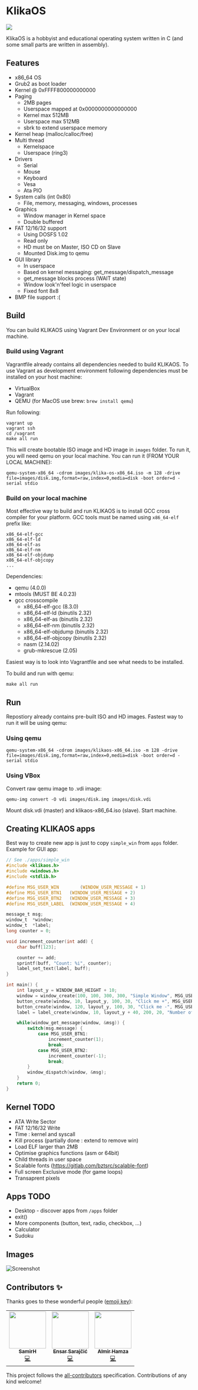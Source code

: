 # KlikaOS 

![](https://github.com/klikaba/klika-os/workflows/C%20CI/badge.svg)

KlikaOS is a hobbyist and educational operating system written in C (and some small parts are written in assembly).

## Features

- x86_64 OS
- Grub2 as boot loader
- Kernel @ 0xFFFF800000000000
- Paging 
	- 2MB pages
	- Userspace mapped at 0x0000000000000000
	- Kernel max 512MB
	- Userspace max 512MB
	- sbrk to extend userspace memory
- Kernel heap (malloc/calloc/free)
- Multi thread
	- Kernelspace 
	- Userspace (ring3)
- Drivers 
	- Serial
	- Mouse
	- Keyboard
	- Vesa
	- Ata PIO
- System calls (int 0x80)
	- File, memory, messaging, windows, processes
- Graphics
	- Window manager in Kernel space
	- Double buffered
- FAT 12/16/32 support
	- Using DOSFS 1.02
	- Read only 
	- HD must be on Master, ISO CD on Slave
	- Mounted Disk.img to qemu
- GUI library
	- In userspace
	- Based on kernel messaging: get_message/dispatch_message
	- get_message blocks process (WAIT state)
	- Window look'n'feel logic in userspace
	- Fixed font 8x8
- BMP file support :(


## Build

You can build KLIKAOS using Vagrant Dev Environment or on your local machine.

### Build using Vagrant

Vagrantfile already contains all dependencies needed to build KLIKAOS. To use Vagrant as development environment 
following dependencies must be installed on your host machine:

* VirtualBox
* Vagrant
* QEMU (for MacOS use brew: `brew install qemu`)

Run following:

```
vagrant up
vagrant ssh
cd /vagrant
make all run
```

This will create bootable ISO image and HD image in `images` folder. To run it, you will need qemu on your local machine. You can run it (FROM YOUR LOCAL MACHINE):

```
qemu-system-x86_64 -cdrom images/klika-os-x86_64.iso -m 128 -drive file=images/disk.img,format=raw,index=0,media=disk -boot order=d -serial stdio
```

### Build on your local machine

Most effective way to build and run KLIKAOS is to install GCC cross compiler for your platform. GCC tools must be named using `x86_64-elf` prefix like:

```
x86_64-elf-gcc
x86_64-elf-ld
x86_64-elf-as
x86_64-elf-nm
x86_64-elf-objdump
x86_64-elf-objcopy
...
```

Dependencies:

- qemu (4.0.0)
- mtools (MUST BE 4.0.23)
- gcc crosscompile
	- x86_64-elf-gcc (8.3.0)
	- x86_64-elf-ld (binutils 2.32)
	- x86_64-elf-as (binutils 2.32)
	- x86_64-elf-nm (binutils 2.32)
	- x86_64-elf-objdump (binutils 2.32)
	- x86_64-elf-objcopy (binutils 2.32)
	- nasm (2.14.02)
	- grub-mkrescue (2.05)

Easiest way is to look into Vagrantfile and see what needs to be installed.

To build and run with qemu:

```
make all run
```


## Run

Repostiory already contains pre-built ISO and HD images. Fastest way to run it will be using qemu:

### Using qemu

```
qemu-system-x86_64 -cdrom images/klikaos-x86_64.iso -m 128 -drive file=images/disk.img,format=raw,index=0,media=disk -boot order=d -serial stdio
```

### Using VBox

Convert raw qemu image to .vdi image:

```
qemu-img convert -O vdi images/disk.img images/disk.vdi
```

Mount disk.vdi (master) and klikaos-x86_64.iso (slave). Start machine.

## Creating KLIKAOS apps

Best way to create new app is just to copy `simple_win` from `apps` folder. Example for GUI app:


```c
// See ./apps/simple_win
#include <klikaos.h>
#include <windows.h>
#include <stdlib.h>

#define MSG_USER_WIN		(WINDOW_USER_MESSAGE + 1)
#define MSG_USER_BTN1 	(WINDOW_USER_MESSAGE + 2)
#define MSG_USER_BTN2 	(WINDOW_USER_MESSAGE + 3)
#define MSG_USER_LABEL 	(WINDOW_USER_MESSAGE + 4)

message_t msg;
window_t  *window;
window_t  *label;
long counter = 0;

void increment_counter(int add) {
	char buff[123];

	counter += add;
	sprintf(buff, "Count: %i", counter);
	label_set_text(label, buff);
}

int main() {
	int layout_y = WINDOW_BAR_HEIGHT + 10;
	window = window_create(100, 100, 300, 300, "Simple Window", MSG_USER_WIN, WINDOW_ATTR_NONE, WINDOW_FRAME_DEFAULT);
	button_create(window, 10, layout_y, 100, 30, "Click me +", MSG_USER_BTN1);
	button_create(window, 120, layout_y, 100, 30, "Click me -", MSG_USER_BTN2);
	label = label_create(window, 10, layout_y + 40, 200, 20, "Number of clicks", MSG_USER_LABEL);

	while(window_get_message(window, &msg)) { 
		switch(msg.message) {
			case MSG_USER_BTN1:
				increment_counter(1);
				break;
			case MSG_USER_BTN2:
				increment_counter(-1);
				break;
		}
		window_dispatch(window, &msg);
	}
	return 0;
}
```

## Kernel TODO
- ATA Write Sector
- FAT 12/16/32 Write
- Time : kernel and syscall
- Kill process (partially done : extend to remove win)
- Load ELF larger than 2MB
- Optimise graphics functions (asm or 64bit)
- Child threads in user space
- Scalable fonts (https://gitlab.com/bztsrc/scalable-font)
- Full screen Exclusive mode (for game loops)
- Transaprent pixels

## Apps TODO
- Desktop - discover apps from `/apps` folder
- exit()
- More components (button, text, radio, checkbox, ...)
- Calculator
- Sudoku

## Images

![Screenshot](https://github.com/klikaba/klika-os/blob/master/assets/screen_1.png?raw=true)


## Contributors ✨

Thanks goes to these wonderful people ([emoji key](https://allcontributors.org/docs/en/emoji-key)):

<!-- ALL-CONTRIBUTORS-LIST:START - Do not remove or modify this section -->
<!-- prettier-ignore-start -->
<!-- markdownlint-disable -->
<table>
  <tr>
    <td align="center"><a href="https://github.com/SamirHodzic"><img src="https://avatars0.githubusercontent.com/u/10077663?v=4" width="100px;" alt=""/><br /><sub><b>SamirH</b></sub></a><br /><a href="https://github.com/klikaba/klika-os/commits?author=SamirHodzic" title="Code">💻</a></td>
    <td align="center"><a href="http://www.ensarsarajcic.com"><img src="https://avatars2.githubusercontent.com/u/2764831?v=4" width="100px;" alt=""/><br /><sub><b>Ensar Sarajčić</b></sub></a><br /><a href="https://github.com/klikaba/klika-os/commits?author=esensar" title="Code">💻</a></td>
    <td align="center"><a href="https://github.com/ahamza1"><img src="https://avatars0.githubusercontent.com/u/17404743?v=4" width="100px;" alt=""/><br /><sub><b>Almir Hamza</b></sub></a><br /><a href="https://github.com/klikaba/klika-os/commits?author=ahamza1" title="Code">💻</a></td>
  </tr>
</table>

<!-- markdownlint-enable -->
<!-- prettier-ignore-end -->
<!-- ALL-CONTRIBUTORS-LIST:END -->

This project follows the [all-contributors](https://github.com/all-contributors/all-contributors) specification. Contributions of any kind welcome!
